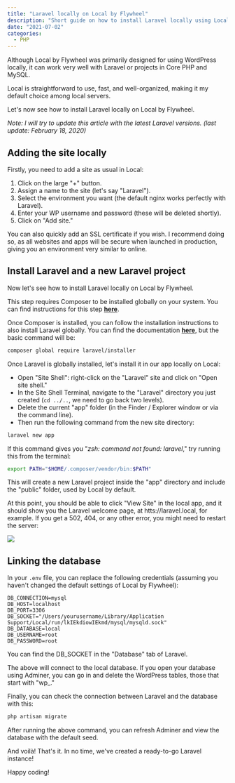 ```yaml
---
title: "Laravel locally on Local by Flywheel"
description: "Short guide on how to install Laravel locally using Local WP, a fast and super simple method."
date: "2021-07-02"
categories:
  - PHP
---
```


Although Local by Flywheel was primarily designed for using WordPress locally, it can work very well with Laravel or projects in Core PHP and MySQL.

Local is straightforward to use, fast, and well-organized, making it my default choice among local servers.

Let's now see how to install Laravel locally on Local by Flywheel.

_Note: I will try to update this article with the latest Laravel versions. (last update: February 18, 2020)_

## Adding the site locally

Firstly, you need to add a site as usual in Local:

1. Click on the large "+" button.
2. Assign a name to the site (let's say "Laravel").
3. Select the environment you want (the default nginx works perfectly with Laravel).
4. Enter your WP username and password (these will be deleted shortly).
5. Click on "Add site."

You can also quickly add an SSL certificate if you wish. I recommend doing so, as all websites and apps will be secure when launched in production, giving you an environment very similar to online.

## Install Laravel and a new Laravel project

Now let's see how to install Laravel locally on Local by Flywheel.

This step requires Composer to be installed globally on your system. You can find instructions for this step [**here**](https://getcomposer.org/doc/00-intro.md#installation-linux-unix-macos).

Once Composer is installed, you can follow the installation instructions to also install Laravel globally. You can find the documentation [**here**](https://laravel.com/docs/5.7/installation), but the basic command will be:

```bash
composer global require laravel/installer
```

Once Laravel is globally installed, let's install it in our app locally on Local:

- Open "Site Shell": right-click on the "Laravel" site and click on "Open site shell."
- In the Site Shell Terminal, navigate to the "Laravel" directory you just created (`cd ../..`, we need to go back two levels).
- Delete the current "app" folder (in the Finder / Explorer window or via the command line).
- Then run the following command from the new site directory:

```bash
laravel new app
```

If this command gives you "_zsh: command not found: laravel_," try running this from the terminal:

```bash
export PATH="$HOME/.composer/vendor/bin:$PATH"
```

This will create a new Laravel project inside the "app" directory and include the "public" folder, used by Local by default.

At this point, you should be able to click "View Site" in the local app, and it should show you the Laravel welcome page, at htts://laravel.local, for example. If you get a 502, 404, or any other error, you might need to restart the server:

![](images/Laravel-on-Local_lbxrd9.jpeg)

## Linking the database

In your `.env` file, you can replace the following credentials (assuming you haven't changed the default settings of Local by Flywheel):

```env
DB_CONNECTION=mysql
DB_HOST=localhost
DB_PORT=3306
DB_SOCKET="/Users/yourusername/Library/Application Support/Local/run/lkIEkdiowIEkmd/mysql/mysqld.sock"
DB_DATABASE=local
DB_USERNAME=root
DB_PASSWORD=root
```

You can find the DB\_SOCKET in the "Database" tab of Laravel.

The above will connect to the local database. If you open your database using Adminer, you can go in and delete the WordPress tables, those that start with "wp\_."

Finally, you can check the connection between Laravel and the database with this:

```bash
php artisan migrate
```

After running the above command, you can refresh Adminer and view the database with the default seed.

And voilà! That's it. In no time, we've created a ready-to-go Laravel instance!

Happy coding!
